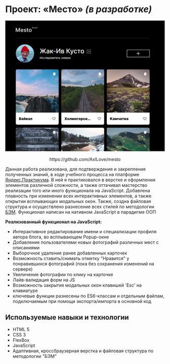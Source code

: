 # Проект: «Место» *(в разработке)*

<div align="center">


<a href="https://github.com/AxlLove/mesto"><img src="https://github.com/AxlLove/Axllove/blob/master/src/mestoOOP.PNG" alt="Место"></a>
<div align="center">https://github.com/AxlLove/mesto</div>

</div>

Данная работа реализована, для подтверждения и закрепления полученных знаний, в ходе учебного процесса на платформе [Яндекс.Практикума](https://practicum.yandex.ru/ "Сервис онлайн-образования от Яндекса"). В ней я практиковался в верстке и оформлении элементов различной сложности, а также оттачивал мастерство реализации того или иного функционала на JavaScript. Добавлена плавность при изменении всех интерактивных элементов, а также открытии всплывающих модальных окон. Также, создна файловая структура и осуществлено разнесение всех стилей по методологии [БЭМ](https://ru.bem.info/ "Методология созданная в Яндексе для удобной разработки сайтов").
Функционал написан на нативном JavaScript в парадигме ООП


**Реализованный функционал на JavaScript:**
- Интерактивное редактирование имени и специализации профиля автора блога, во всплывающем Popup-окне
- Добавление пользователями новых фотографий различных мест с описаниями
- Выборочное удаление ранее добавленных карточек
- Возможность ставить/снимать отметку "Нравится" у понравившихся фотографий (пока без сохранения изменений на сервере)
- Увеличение фотографии по клику на карточке
- Лайв-валидация форм на JS
- Возможность закрытия модальных окон клавишей 'Esc' на клавиатуре
- ключевые функции разнесены по ES6-классам и отдельным файлам, подключаемым при помощи экспорта/импорта в основной код

## Используемые навыки и технологии
* HTML 5
* CSS 3
* FlexBox
* JavaScript
* Адаптивная, кроссбраузерная верстка и файловая структура по методологии "БЭМ"
